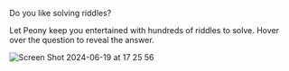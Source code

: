 Do you like solving riddles?

Let Peony keep you entertained with hundreds of riddles to solve. Hover over the question to reveal the answer.

![Screen Shot 2024-06-19 at 17 25 56](https://github.com/JJ-blossom/Riddle-API/assets/139273128/c38168e0-5027-475a-92ba-79f77f34004d)
